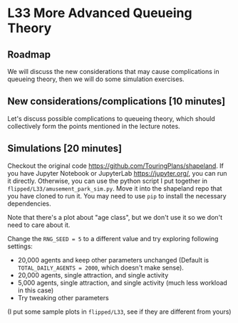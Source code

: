 # L33 More Advanced Queueing Theory

## Roadmap

We will discuss the new considerations that may cause complications in queueing theory, then we will do some simulation exercises.

## New considerations/complications [10 minutes]

Let's discuss possible complications to queueing theory, which should collectively form the points mentioned in the lecture notes.

## Simulations [20 minutes]

Checkout the original code <https://github.com/TouringPlans/shapeland>. If you have Jupyter Notebook or JupyterLab <https://jupyter.org/>, you can run it directly. Otherwise, you can use the python script I put together in `flipped/L33/amusement_park_sim.py`. Move it into the shapeland repo that you have cloned to run it. You may need to use `pip` to install the necessary dependencies.

Note that there's a plot about "age class", but we don't use it so we don't need to care about it.

Change the `RNG_SEED = 5` to a different value and try exploring following settings:

* 20,000 agents and keep other parameters unchanged (Default is `TOTAL_DAILY_AGENTS = 2000`, which doesn't make sense).
* 20,000 agents, single attraction, and single activity
* 5,000 agents, single attraction, and single activity (much less workload in this case)
* Try tweaking other parameters

(I put some sample plots in `flipped/L33`, see if they are different from yours)
